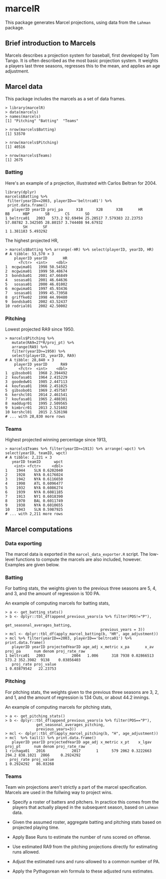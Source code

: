 # marcelR

This package generates Marcel projections, using data from the `Lahman` package. 

## Brief introduction to Marcels

Marcels describes a projection system for baseball, first developed by Tom Tango. It is often described as the most basic projection system. It weights a players last three seasons, regresses this to the mean, and applies an age adjustment.

## Marcel data

This package includes the marcels as a set of data frames.

``` {r}
> library(marcelR)
> data(marcels)
> names(marcels)
[1] "Pitching" "Batting"  "Teams"   

> nrow(marcels$Batting)
[1] 53570

> nrow(marcels$Pitching)
[1] 40516

> nrow(marcels$Teams)
[1] 2675

```

### Batting

Here's an example of a projection, illustrated with Carlos Beltran for 2004.

``` {r}
library(dplyr)
marcels$Batting %>% 
 filter(yearID==2003, playerID=='beltrca01') %>% 
 print.data.frame()
   playerID yearID proj_pa      X1B      X2B      X3B       HR       BB      HBP       SB       CS       SO
1 beltrca01   2003   573.2 92.69494 25.20517 7.579383 22.23753 57.08782 3.342505 28.80157 3.744408 94.67932
        SH       SF
1 1.381183 5.493292
```

The highest projected HR,

``` {r}
> marcels$Batting %>% arrange(-HR) %>% select(playerID, yearID, HR)
# A tibble: 53,570 × 3
    playerID yearID       HR
      <fctr>  <int>    <dbl>
1  mcgwima01   1998 50.54582
2  mcgwima01   1999 50.48674
3  bondsba01   2001 47.66849
4   sosasa01   2001 46.64636
5   sosasa01   2000 46.01002
6  mcgwima01   1997 45.93436
7   sosasa01   1999 45.73958
8  griffke02   1998 44.99480
9  bondsba01   2002 43.52437
10 rodrial01   2002 42.50002
```

### Pitching

Lowest projected RA9 since 1950.

``` {r}
> marcels$Pitching %>% 
   mutate(RA9=27*R/proj_pt) %>% 
   arrange(RA9) %>% 
   filter(yearID>=1950) %>% 
   select(playerID, yearID, RA9)
# A tibble: 28,840 × 3
    playerID yearID      RA9
      <fctr>  <int>    <dbl>
1  gibsobo01   1968 2.394492
2  koufasa01   1964 2.415229
3  goodedw01   1985 2.447113
4  koufasa01   1966 2.451025
5  gibsobo01   1969 2.457587
6  kershcl01   2014 2.461541
7  koufasa01   1965 2.488301
8  maddugr01   1995 2.509565
9  kimbrcr01   2013 2.521602
10 kershcl01   2015 2.526198
# ... with 28,830 more rows
```

### Teams

Highest projected winning percentage since 1913,
``` {r}
> marcels$Teams %>% filter(yearID>=1913) %>% arrange(-wpct) %>% select(yearID, teamID, wpct)
# A tibble: 2,221 × 3
   yearID teamID      wpct
    <int> <fctr>     <dbl>
1    1944    SLN 0.6202040
2    1928    NYA 0.6176024
3    1942    NYA 0.6116650
4    1998    ATL 0.6096477
5    1932    NYA 0.6086274
6    1939    NYA 0.6081185
7    1913    NY1 0.6018390
8    1970    BAL 0.6011749
9    1938    NYA 0.6010655
10   1943    SLN 0.5987925
# ... with 2,211 more rows
```

## Marcel computations

### Data exporting

The marcel data is exported in the `marcel_data_exporter.R` script. The low-level functions to compute the marcels are also included, however. Examples are given below.

### Batting

For batting stats, the weights given to the previous three seasons are 5, 4, and 3, and the amount of regression is 100 PA. 

An example of computing marcels for batting stats,


``` {r}
> a <- get_batting_stats()
> b <- dplyr::tbl_df(append_previous_years(a %>% filter(POS!="P"), 
                                           get_seasonal_averages_batting, 
                                           previous_years = 3))
> mcl <- dplyr::tbl_df(apply_marcel_batting(b, "HR", age_adjustment))
> mcl %>% filter(yearID==2003, playerID=='beltrca01') %>% print.data.frame()
   playerID yearID projectedYearID age_adj x_metric x_pa       x_av proj_pa      num denom proj_rate_raw
1 beltrca01   2003            2004   1.006      318 7938 0.02866513   573.2 352.3982  9138    0.03856403
   proj_rate proj_value
1 0.03879542   22.23753

```

### Pitching

For pitching stats, the weights given to the previous three seasons are 3, 2, and 1, and the amount of regression is 134 Outs, or about 44.2 innings.

An example of computing marcels for pitching stats,

``` {r}
> a <- get_pitching_stats()
> b <- dplyr::tbl_df(append_previous_years(a %>% filter(POS=="P"), 
              get_seasonal_averages_pitching, 
              previous_years=3))
> mcl <- dplyr::tbl_df(apply_marcel_pitching(b, "H", age_adjustment))
> mcl  %>% tail(1) %>% print.data.frame()
   playerID yearID projectedYearID age_adj x_metric x_pt    x_lgav proj_pt      num denom proj_rate_raw
1 richaga01   2016            2017       1      579 2062 0.3222663   294.2 838.1021  2866     0.2924292
  proj_rate proj_value
1 0.2924292   86.03268
```
  
### Teams

Team win projections aren't strictly a part of the marcel specification. Marcels are used in the follwing way to project wins.

* Specify a roster of batters and pitchers. In practice this comes from the players that actually played in the subsequent season, based on `Lahman` data.

* Given the assumed roster, aggregate batting and pitching stats based on projected playing time.

* Apply Base Runs to estimate the number of runs scored on offense.

* Use estimated RA9 from the pitching projections directly for estimating runs allowed.

* Adjust the estimated runs and runs-allowed to a common number of PA.

* Apply the Pythagorean win formula to these adjusted runs estimates.

